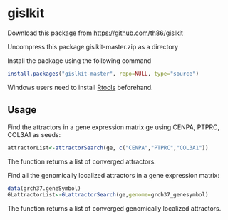gislkit
====

Download this package from https://github.com/th86/gislkit

Uncompress this package gislkit-master.zip as a directory

Install the package using the following command

```r
install.packages("gislkit-master", repo=NULL, type="source")
```

Windows users need to install [Rtools](http://cran.r-project.org/bin/windows/Rtools/) beforehand.

## Usage ##

Find the attractors in a gene expression matrix ge using CENPA, PTPRC, COL3A1 as seeds:
```r
attractorList<-attractorSearch(ge, c("CENPA","PTPRC","COL3A1"))
```
The function returns a list of converged attractors.


Find all the genomically localized attractors in a gene expression matrix:
```r
data(grch37.geneSymbol)
GLattractorList<-GLattractorSearch(ge,genome=grch37_genesymbol)
```
The function returns a list of converged genomically localized attractors.
